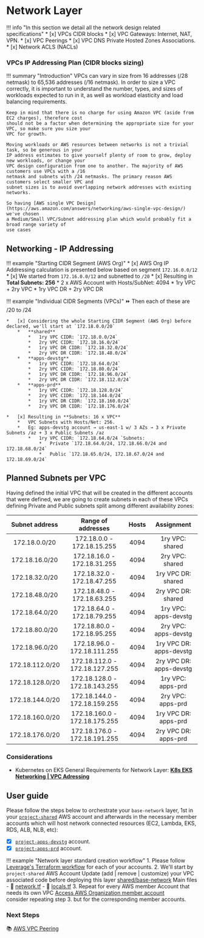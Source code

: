 # Network Layer

!!! info "In this section we detail all the network design related specifications"
    * [x] VPCs CIDR blocks
    * [x] VPC Gateways:  Internet, NAT, VPN.
    * [x] VPC Peerings
    * [x] VPC DNS Private Hosted Zones Associations.
    * [x] Network ACLS (NACLs)

### VPCs IP Addressing Plan (CIDR blocks sizing)

!!! summary "Introduction"
    VPCs can vary in size from 16 addresses (/28 netmask) to 65,536 addresses (/16 netmask). 
    In order to size a VPC correctly, it is important to understand the number, types, and sizes of workloads 
    expected to run in it, as well as workload elasticity and load balancing requirements. 
    
    Keep in mind that there is no charge for using Amazon VPC (aside from EC2 charges), therefore cost 
    should not be a factor when determining the appropriate size for your VPC, so make sure you size your 
    VPC for growth.
    
    Moving workloads or AWS resources between networks is not a trivial task, so be generous in your 
    IP address estimates to give yourself plenty of room to grow, deploy new workloads, or change your 
    VPC design configuration from one to another. The majority of AWS customers use VPCs with a /16 
    netmask and subnets with /24 netmasks. The primary reason AWS customers select smaller VPC and 
    subnet sizes is to avoid overlapping network addresses with existing networks. 

    So having [AWS single VPC Design](https://aws.amazon.com/answers/networking/aws-single-vpc-design/) we've chosen
    a Medium/Small VPC/Subnet addressing plan which would probably fit a broad range variety of
    use cases

## Networking - IP Addressing

!!! example "Starting CIDR Segment (AWS Org)"
    * [x] AWS Org IP Addressing calculation is presented below based on segment `172.16.0.0/12`
    * [x] We started from `172.16.0.0/12` and subnetted to `/20`
    * [x] Resulting in **Total Subnets: 256**
        *   2 x AWS Account with Hosts/SubNet: 4094
        *   1ry VPC + 2ry VPC
        *   1ry VPC DR + 2ry VPC DR


!!! example "Individual CIDR Segments (VPCs)"
    :fast_forward: Then each of these are /20 to /24
    
    *   [x] Considering the whole Starting CIDR Segment (AWS Org) before declared, we'll start at `172.18.0.0/20`
        *   **shared**
            *   1ry VPC CIDR: `172.18.0.0/24`
            *   2ry VPC CIDR: `172.18.16.0/24`
            *   1ry VPC DR CIDR: `172.18.32.0/24`
            *   2ry VPC DR CIDR: `172.18.48.0/24`
        *   **apps-devstg**
            *   1ry VPC CIDR: `172.18.64.0/24`
            *   2ry VPC CIDR: `172.18.80.0/24`
            *   1ry VPC DR CIDR: `172.18.96.0/24`
            *   2ry VPC DR CIDR: `172.18.112.0/24`
        *   **apps-prd**
            *   1ry VPC CIDR: `172.18.128.0/24`
            *   2ry VPC CIDR: `172.18.144.0/24`
            *   1ry VPC DR CIDR: `172.18.160.0/24`
            *   2ry VPC DR CIDR: `172.18.176.0/24`
            
    *   [x] Resulting in **Subnets: 16 x VPC**
        *   VPC Subnets with Hosts/Net: 256.
        *   Eg: apps-devstg account → us-east-1 w/ 3 AZs → 3 x Private Subnets /az + 3 x Public Subnets /az
            *   1ry VPC CIDR: `172.18.64.0/24 `Subnets:
                *   Private `172.18.64.0/24, 172.18.66.0/24 and 172.18.68.0/24`
                *   Public `172.18.65.0/24, 172.18.67.0/24 and 172.18.69.0/24`

## Planned Subnets per VPC

Having defined the initial VPC that will be created in the different accounts that were defined, we are going to create
subnets in each of these VPCs defining Private and Public subnets split among different availability zones:
    
| Subnet address  |      Range of addresses       | Hosts |       Assignment        |
| :-------------: | :---------------------------: | :---: | :---------------------: |
|  172.18.0.0/20  |  172.18.0.0 - 172.18.15.255   | 4094  |     1ry VPC: shared     |
| 172.18.16.0/20  |  172.18.16.0 - 172.18.31.255  | 4094  |     2ry VPC: shared     |
| 172.18.32.0/20  |  172.18.32.0 - 172.18.47.255  | 4094  |   1ry VPC DR: shared    |
| 172.18.48.0/20  |  172.18.48.0 - 172.18.63.255  | 4094  |   2ry VPC DR: shared    |
| 172.18.64.0/20  |  172.18.64.0 - 172.18.79.255  | 4094  |  1ry VPC: apps-devstg   |
| 172.18.80.0/20  |  172.18.80.0 - 172.18.95.255  | 4094  |  2ry VPC: apps-devstg   |
| 172.18.96.0/20  | 172.18.96.0 - 172.18.111.255  | 4094  | 1ry VPC DR: apps-devstg |
| 172.18.112.0/20 | 172.18.112.0 - 172.18.127.255 | 4094  | 2ry VPC DR: apps-devstg |
| 172.18.128.0/20 | 172.18.128.0 - 172.18.143.255 | 4094  |    1ry VPC: apps-prd    |
| 172.18.144.0/20 | 172.18.144.0 - 172.18.159.255 | 4094  |    2ry VPC: apps-prd    |
| 172.18.160.0/20 | 172.18.160.0 - 172.18.175.255 | 4094  |  1ry VPC DR: apps-prd   |
| 172.18.176.0/20 | 172.18.176.0 - 172.18.191.255 | 4094  |  2ry VPC DR: apps-prd   |

### Considerations

- Kubernetes on EKS General Requirements for Network Layer: [**K8s EKS Networking | VPC Adressing**](/user-guide/ref-architecture-eks/vpc/)

    
## User guide

Please follow the steps below to orchestrate your `base-network` layer, 1st in your
[`project-shared`](https://github.com/binbashar/le-tf-infra-aws/tree/master/shared/us-east-1/base-network) AWS account and
afterwards in the necessary member accounts which will host network connected resources (EC2, Lambda, EKS, RDS, ALB, NLB, etc):  

* [x] [`project-apps-devstg`](https://github.com/binbashar/le-tf-infra-aws/tree/master/apps-devstg/us-east-1/base-network) account.
* [x] [`project-apps-prd`](https://github.com/binbashar/le-tf-infra-aws/tree/master/apps-prd/us-east-1/base-network) account.

!!! example "Network layer standard creation workflow"
    1. Please follow 
    [Leverage's Terraform workflow](../../../base-workflow/repo-le-tf-infra/) for
    each of your accounts.
    2. We'll start by `project-shared` AWS Account Update (add | remove | customize) your VPC associated code before 
    deploying this layer [shared/base-network](https://github.com/binbashar/le-tf-infra-aws/tree/master/shared/us-east-1/base-network)
        Main files
        - :file_folder: [network.tf](https://github.com/binbashar/le-tf-infra-aws/blob/master/shared/us-east-1/base-network/network.tf)
        - :file_folder: [locals.tf](https://github.com/binbashar/le-tf-infra-aws/blob/master/shared/us-east-1/base-network/locals.tf)
    3. Repeat for every AWS member Account that needs its own VPC 
    [Access AWS Organization member account](https://aws.amazon.com/premiumsupport/knowledge-center/organizations-member-account-access/)        
    consider repeating step 3. but for the corresponding member accounts.


### Next Steps

:books: [AWS VPC Peering](vpc-peering.md)